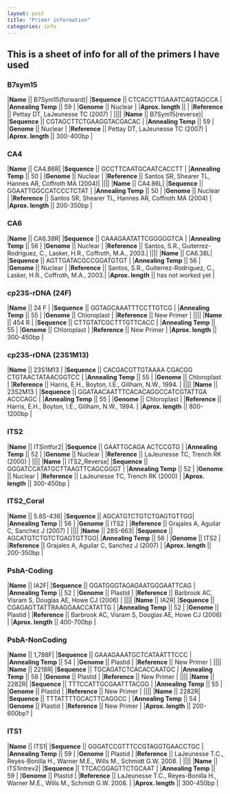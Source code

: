 ```yaml
---
layout: post
title: "Primer information"
categories: info
---
```


## This is a sheet of info for all of the primers I have used 


### B7sym15

|**Name** || B7Sym15(forward)|
|**Sequence** || CTCACCTTGAAATCAGTAGCCA |
|**Annealing Temp** || 59 |
|**Genome** || Nuclear |
|**Aprox. length** ||     |
|**Reference** || Pettay DT, LaJeunesse TC (2007) |
||||
|**Name** || B7Sym15(reverse)|
|**Sequence** || CGTAGCTTCTGAAGGTACGACAC |
|**Annealing Temp** || 59 |
|**Genome** || Nuclear |
|**Reference** || Pettay DT, LaJeunesse TC (2007) |
|**Aprox. length** || 300-400bp |

### CA4

|**Name** || CA4.86R|
|**Sequence** || GCCTTCAATGCAATCACCTT |
|**Annealing Temp** || 50 |
|**Genome** || Nuclear |
|**Reference** || Santos SR, Shearer TL, Hannes AR, Coffroth MA (2004)|
||||
|**Name** || CA4.86L|
|**Sequence** || GGAATTGGCCATCCCTCTAT |
|**Annealing Temp** || 50 |
|**Genome** || Nuclear |
|**Reference** || Santos SR, Shearer TL, Hannes AR, Coffroth MA (2004) |
|**Aprox. length** || 200-350bp |

### CA6

|**Name** || CA6.38R|
|**Sequence** || CAAAGAATATTCGGGGGTCA |
|**Annealing Temp** || 56 |
|**Genome** || Nuclear |
|**Reference** || Santos, S.R., Guiterrez-Rodriguez, C., Lasker, H.R., Coffroth, M.A., 2003.|
||||
|**Name** || CA6.38L|
|**Sequence** || AGTTGATACGCCGGATGTGT |
|**Annealing Temp** || 56 |
|**Genome** || Nuclear |
|**Reference** || Santos, S.R., Guiterrez-Rodriguez, C., Lasker, H.R., Coffroth, M.A., 2003.|
|**Aprox. length** || has not worked yet |


### cp23S-rDNA (24F)

|**Name** || 24 F |
|**Sequence** || GGTAGCAAATTTCCTTGTCG |
|**Annealing Temp** || 55 |
|**Genome** || Chloroplast |
|**Reference** || New Primer |
||||
|**Name** || 454 R |
|**Sequence** || CTTGTATCGCTTTGTTCACC |
|**Annealing Temp** || 55 |
|**Genome** || Chloroplast |
|**Reference** || New Primer |
|**Aprox. length** || 300-450bp |

### cp23S-rDNA (23S1M13)

|**Name** || 23S1M13 |
|**Sequence** || CACGACGTTGTAAAA CGACGG CTGTAACTATAACGGTCC |
|**Annealing Temp** || 55 |
|**Genome** || Chloroplast |
|**Reference** || Harris, E.H., Boyton, I.E., Gillham, N.W., 1994. |
||||
|**Name** || 23S2M13 |
|**Sequence** || GGATAACAATTTCACACAGGCCATCGTATTGA ACCCAGC |
|**Annealing Temp** || 55 |
|**Genome** || Chloroplast |
|**Reference** || Harris, E.H., Boyton, I.E., Gillham, N.W., 1994. |
|**Aprox. length** || 800-1200bp |


### ITS2

|**Name** || ITSintfor2|
|**Sequence** || GAATTGCAGA ACTCCGTG |
|**Annealing Temp** || 52 |
|**Genome** || Nuclear |
|**Reference** || LaJeunesse TC, Trench RK (2000) |
||||
|**Name** || ITS2_Reverse|
|**Sequence** || GGGATCCATATGCTTAAGTTCAGCGGGT |
|**Annealing Temp** || 52 |
|**Genome** || Nuclear |
|**Reference** || LaJeunesse TC, Trench RK (2000) |
|**Aprox. length** || 300-450bp |


### ITS2_Coral

|**Name** || 5.8S-436|
|**Sequence** || AGCATGTCTGTCTGAGTGTTGG|
|**Annealing Temp** || 56 |
|**Genome** || ITS2 |
|**Reference** || Grajales A, Aguilar C, Sanchez J (2007) |
||||
|**Name** || 28S-663|
|**Sequence** || AGCATGTCTGTCTGAGTGTTGG|
|**Annealing Temp** || 56 |
|**Genome** || ITS2 |
|**Reference** || Grajales A, Aguilar C, Sanchez J (2007) |
|**Aprox. length** || 200-350bp |

### PsbA-Coding

|**Name** || IA2F|
|**Sequence** || GGATGGGTAGAGAATGGGAATTCAG |
|**Annealing Temp** || 52 |
|**Genome** || Plastid |
|**Reference** || Barbrook AC, Visram S, Douglas AE, Howe CJ (2006) |
||||
|**Name** || IA2R|
|**Sequence** || CGAGAGTTATTRAAGGAACCATATTG |
|**Annealing Temp** || 52 |
|**Genome** || Plastid |
|**Reference** || Barbrook AC, Visram S, Douglas AE, Howe CJ (2006) |
|**Aprox. length** || 400-700bp |

### PsbA-NonCoding

|**Name** || 1,788F|
|**Sequence** || GAAAGAAATGCTCATAATTTCCC |
|**Annealing Temp** || 54 |
|**Genome** || Plastid |
|**Reference** || New Primer |
||||
|**Name** || 2218R|
|**Sequence** || TGCAGATCTCACACCAATGC |
|**Annealing Temp** || 58 |
|**Genome** || Plastid |
|**Reference** || New Primer |
||||
|**Name** || 2282R|
|**Sequence** || TTTCCATTGCGAATTTACGG |
|**Annealing Temp** || 55 |
|**Genome** || Plastid |
|**Reference** || New Primer |
||||
|**Name** || 2282R|
|**Sequence** || TTTATTTTGCACTTCAGGCC |
|**Annealing Temp** || 54 |
|**Genome** || Plastid |
|**Reference** || New Primer |
|**Aprox. length** || 200-600bp? |

### ITS1

|**Name** || ITS1|
|**Sequence** || GGGATCCGTTTCCGTAGGTGAACCTGC |
|**Annealing Temp** || 59 |
|**Genome** || Plastid |
|**Reference** || LaJeunesse T.C., Reyes-Bonilla H., Warner M.E., Wills M., Schmidt G.W. 2008. |
||||
|**Name** || ITS1intrev2|
|**Sequence** || TTCACGGAGTTCTGCAAT |
|**Annealing Temp** || 59 |
|**Genome** || Plastid |
|**Reference** || LaJeunesse T.C., Reyes-Bonilla H., Warner M.E., Wills M., Schmidt G.W. 2008. |
|**Aprox. length** || 300-450bp |